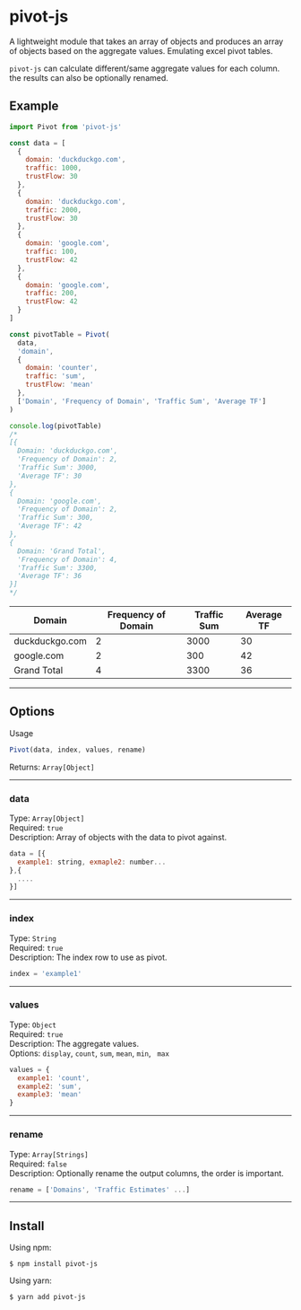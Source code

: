 # pivot-js

A lightweight module that takes an array of objects and produces an array of objects based on the aggregate values. Emulating excel pivot tables.

`pivot-js` can calculate different/same aggregate values for each column. the results can also be optionally renamed.

## Example

```js
import Pivot from 'pivot-js'

const data = [
  {
    domain: 'duckduckgo.com',
    traffic: 1000,
    trustFlow: 30
  },
  {
    domain: 'duckduckgo.com',
    traffic: 2000,
    trustFlow: 30
  },
  {
    domain: 'google.com',
    traffic: 100,
    trustFlow: 42
  },
  {
    domain: 'google.com',
    traffic: 200,
    trustFlow: 42
  }
]

const pivotTable = Pivot(
  data,
  'domain',
  {
    domain: 'counter',
    traffic: 'sum',
    trustFlow: 'mean'
  },
  ['Domain', 'Frequency of Domain', 'Traffic Sum', 'Average TF']
)

console.log(pivotTable)
/*
[{
  Domain: 'duckduckgo.com',
  'Frequency of Domain': 2,
  'Traffic Sum': 3000,
  'Average TF': 30
},
{
  Domain: 'google.com',
  'Frequency of Domain': 2,
  'Traffic Sum': 300,
  'Average TF': 42
},
{
  Domain: 'Grand Total',
  'Frequency of Domain': 4,
  'Traffic Sum': 3300,
  'Average TF': 36
}]
*/
```

| Domain         | Frequency of Domain | Traffic Sum | Average TF |
| -------------- | ------------------- | ----------- | ---------- |
| duckduckgo.com | 2                   | 3000        | 30         |
| google.com     | 2                   | 300         | 42         |
| Grand Total    | 4                   | 3300        | 36         |

---

## Options

Usage

```js
Pivot(data, index, values, rename)
```

Returns: `Array[Object]`

---

### data

Type: `Array[Object]`<br />
Required: `true`<br />
Description: Array of objects with the data to pivot against.

```js
data = [{
  example1: string, exmaple2: number...
},{
  ....
}]
```

---

### index

Type: `String`<br />
Required: `true`<br />
Description: The index row to use as pivot.

```js
index = 'example1'
```

---

### values

Type: `Object`<br />
Required: `true`<br />
Description: The aggregate values.<br />
Options: `display`, `count`, `sum`, `mean`, `min`, ` max`<br />

```js
values = {
  example1: 'count',
  example2: 'sum',
  example3: 'mean'
}
```

---

### rename

Type: `Array[Strings]`<br />
Required: `false`<br />
Description: Optionally rename the output columns, the order is important.

```js
rename = ['Domains', 'Traffic Estimates' ...]
```

---

## Install

Using npm:

```console
$ npm install pivot-js
```

Using yarn:

```console
$ yarn add pivot-js
```
